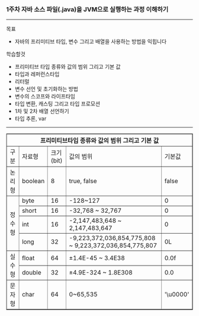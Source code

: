 ### 1주차 자바 소스 파일(.java)을 JVM으로 실행하는 과정 이해하기
---

목표                    
* 자바의 프리미티브 타입, 변수 그리고 배열을 사용하는 방법을 익힙니다
 
학습할것                 
* 프리미티브 타입 종류와 값의 범위 그리고 기본 값
* 타입과 레퍼런스타입
* 리터럴
* 변수 선언 및 초기화하는 방법
* 변수의 스코프와 라이프타임
* 타입 변환, 캐스팅 그리고 타입 프로모션
* 1차 및 2차 배열 선언하기
* 타입 추론, var     
---

<table border="1px">
        <th colspan="5">프리미티브타입 종류와 값의 범위 그리고 기본 값</th>
        <tr>
            <td>구분</td>
            <td>자료형</td>
            <td>크기(bit)</td>
            <td>값의 범위</td>
            <td>기본값</td>
        </tr>
        <tr>
            <td>논리형</td>
            <td>boolean</td>
            <td>8</td>
            <td>true, false</td>
            <td>false</td>
        </tr>
        <tr>
            <td rowspan="4">정수형</td>
            <td>byte</td>
            <td>16</td>
            <td>-128~127</td>
            <td>0</td>
        </tr>
        <tr>
            <td>short</td>
            <td>16</td>
            <td>-32,768 ~ 32,767</td>
            <td>0</td>
        </tr>
        <tr>
            <td>int</td>
            <td>16</td>
            <td>-2,147,483,648 ~ 2,147,483,647</td>
            <td>0</td>
        </tr>
        <tr>
            <td>long</td>
            <td>32</td>
            <td>-9,223,372,036,854,775,808 ~ 9,223,372,036,854,775,807</td>
            <td>0L</td>
        </tr>
        <tr>
            <td rowspan="2">실수형</td>
            <td>float</td>
            <td>64</td>
            <td>±1.4E-45 ~ 3.4E38</td>
            <td>0.0f</td>
        </tr>
        <tr>
            <td>double</td>
            <td>32</td>
            <td>±4.9E-324 ~ 1.8E308</td>
            <td>0.0</td>
        </tr>
        <tr>
            <td>문자형</td>
            <td>char</td>
            <td>64</td>
            <td>0~65,535</td>
            <td>'\u0000'</td>
        </tr>
    </table>

